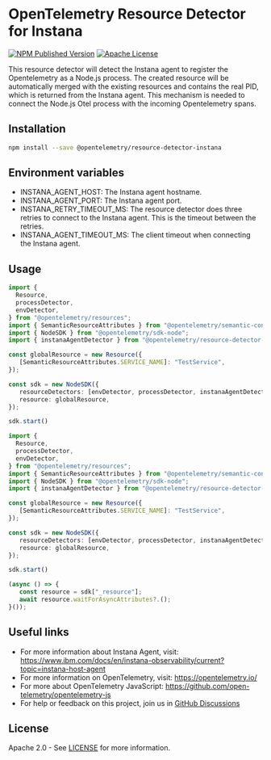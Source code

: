 # OpenTelemetry Resource Detector for Instana

[![NPM Published Version][npm-img]][npm-url]
[![Apache License][license-image]][license-image]

This resource detector will detect the Instana agent to register the Opentelemetry as a Node.js process. The created resource will be automatically merged with the existing resources and contains the real PID, which is returned from the Instana agent. This mechanism is needed to connect the Node.js Otel process with the incoming Opentelemetry spans.

## Installation

```bash
npm install --save @opentelemetry/resource-detector-instana
```

## Environment variables

- INSTANA_AGENT_HOST: The Instana agent hostname.
- INSTANA_AGENT_PORT: The Instana agent port.
- INSTANA_RETRY_TIMEOUT_MS: The resource detector does three retries to connect to the Instana agent. This is the timeout between the retries.
- INSTANA_AGENT_TIMEOUT_MS: The client timeout when connecting the Instana agent.

## Usage

```typescript
import {
  Resource,
  processDetector,
  envDetector,
} from "@opentelemetry/resources";
import { SemanticResourceAttributes } from "@opentelemetry/semantic-conventions";
import { NodeSDK } from "@opentelemetry/sdk-node";
import { instanaAgentDetector } from "@opentelemetry/resource-detector-instana";

const globalResource = new Resource({
   [SemanticResourceAttributes.SERVICE_NAME]: "TestService",
});

const sdk = new NodeSDK({
   resourceDetectors: [envDetector, processDetector, instanaAgentDetector],
   resource: globalResource,
});

sdk.start()
```

```typescript
import {
  Resource,
  processDetector,
  envDetector,
} from "@opentelemetry/resources";
import { SemanticResourceAttributes } from "@opentelemetry/semantic-conventions";
import { NodeSDK } from "@opentelemetry/sdk-node";
import { instanaAgentDetector } from "@opentelemetry/resource-detector-instana";

const globalResource = new Resource({
   [SemanticResourceAttributes.SERVICE_NAME]: "TestService",
});

const sdk = new NodeSDK({
   resourceDetectors: [envDetector, processDetector, instanaAgentDetector],
   resource: globalResource,
});

sdk.start()

(async () => {
   const resource = sdk["_resource"];
   await resource.waitForAsyncAttributes?.();
}());
```

## Useful links

- For more information about Instana Agent, visit: <https://www.ibm.com/docs/en/instana-observability/current?topic=instana-host-agent>
- For more information on OpenTelemetry, visit: <https://opentelemetry.io/>
- For more about OpenTelemetry JavaScript: <https://github.com/open-telemetry/opentelemetry-js>
- For help or feedback on this project, join us in [GitHub Discussions][discussions-url]

## License

Apache 2.0 - See [LICENSE][license-url] for more information.

[discussions-url]: https://github.com/open-telemetry/opentelemetry-js/discussions
[license-url]: https://github.com/open-telemetry/opentelemetry-js-contrib/blob/main/LICENSE
[license-image]: https://img.shields.io/badge/license-Apache_2.0-green.svg?style=flat
[npm-url]: https://www.npmjs.com/package/@opentelemetry/resource-detector-instana
[npm-img]: https://badge.fury.io/js/%40opentelemetry%2Fresource-detector-instana.svg
